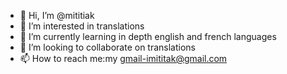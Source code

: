 - 👋 Hi, I’m @mititiak
- 👀 I’m interested in translations
- 🌱 I’m currently learning in depth english and french languages
- 💞️ I’m looking to collaborate on translations
- 📫 How to reach me:my gmail-imititak@gmail.com

<!---
mititiak/mititiak is a ✨ special ✨ repository because its `README.md` (this file) appears on your GitHub profile.
You can click the Preview link to take a look at your changes.
--->
